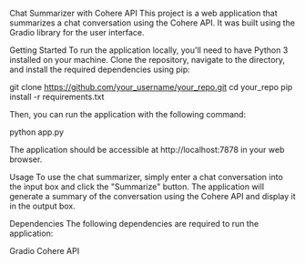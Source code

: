 Chat Summarizer with Cohere API
This project is a web application that summarizes a chat conversation using the Cohere API. It was built using the Gradio library for the user interface.

Getting Started
To run the application locally, you'll need to have Python 3 installed on your machine. Clone the repository, navigate to the directory, and install the required dependencies using pip:

git clone https://github.com/your_username/your_repo.git
cd your_repo
pip install -r requirements.txt

Then, you can run the application with the following command:

python app.py

The application should be accessible at http://localhost:7878 in your web browser.

Usage
To use the chat summarizer, simply enter a chat conversation into the input box and click the "Summarize" button. The application will generate a summary of the conversation using the Cohere API and display it in the output box.

Dependencies
The following dependencies are required to run the application:

Gradio
Cohere API
